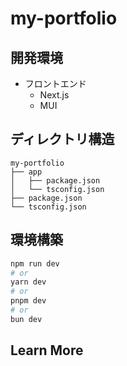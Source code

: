 # my-portfolio

## 開発環境

- フロントエンド
  - Next.js
  - MUI

## ディレクトリ構造

```
my-portfolio
├── app
│   ├── package.json
│   └── tsconfig.json
├── package.json
└── tsconfig.json
```

## 環境構築

```bash
npm run dev
# or
yarn dev
# or
pnpm dev
# or
bun dev
```

## Learn More

